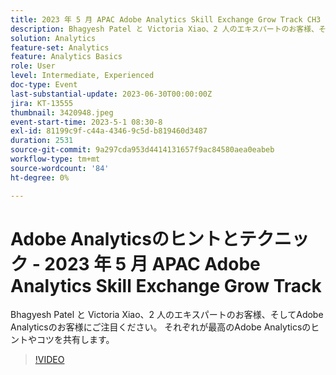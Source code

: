 ```yaml
---
title: 2023 年 5 月 APAC Adobe Analytics Skill Exchange Grow Track CH3 EM Spotlight - Analytics のヒントとテクニック
description: Bhagyesh Patel と Victoria Xiao、2 人のエキスパートのお客様、そしてAdobe Analyticsのお客様にご注目ください。 それぞれが最高のAdobe Analyticsのヒントやコツを共有します。
solution: Analytics
feature-set: Analytics
feature: Analytics Basics
role: User
level: Intermediate, Experienced
doc-type: Event
last-substantial-update: 2023-06-30T00:00:00Z
jira: KT-13555
thumbnail: 3420948.jpeg
event-start-time: 2023-5-1 08:30-8
exl-id: 81199c9f-c44a-4346-9c5d-b819460d3487
duration: 2531
source-git-commit: 9a297cda953d4414131657f9ac84580aea0eabeb
workflow-type: tm+mt
source-wordcount: '84'
ht-degree: 0%

---
```


# Adobe Analyticsのヒントとテクニック - 2023 年 5 月 APAC Adobe Analytics Skill Exchange Grow Track

Bhagyesh Patel と Victoria Xiao、2 人のエキスパートのお客様、そしてAdobe Analyticsのお客様にご注目ください。 それぞれが最高のAdobe Analyticsのヒントやコツを共有します。

>[!VIDEO](https://video.tv.adobe.com/v/3420948/?learn=on)
